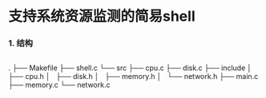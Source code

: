 # 支持系统资源监测的简易shell

### 1. 结构
```
```
.
├── Makefile
├── shell.c
└── src
    ├── cpu.c
    ├── disk.c
    ├── include
    │   ├── cpu.h
    │   ├── disk.h
    │   ├── memory.h
    │   └── network.h
    ├── main.c
    ├── memory.c
    └── network.c
```
```
